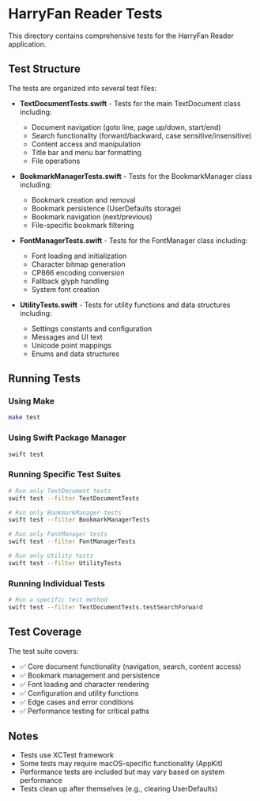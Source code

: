 # HarryFan Reader Tests

This directory contains comprehensive tests for the HarryFan Reader application.

## Test Structure

The tests are organized into several test files:

- **TextDocumentTests.swift** - Tests for the main TextDocument class including:
  - Document navigation (goto line, page up/down, start/end)
  - Search functionality (forward/backward, case sensitive/insensitive)
  - Content access and manipulation
  - Title bar and menu bar formatting
  - File operations

- **BookmarkManagerTests.swift** - Tests for the BookmarkManager class including:
  - Bookmark creation and removal
  - Bookmark persistence (UserDefaults storage)
  - Bookmark navigation (next/previous)
  - File-specific bookmark filtering

- **FontManagerTests.swift** - Tests for the FontManager class including:
  - Font loading and initialization
  - Character bitmap generation
  - CP866 encoding conversion
  - Fallback glyph handling
  - System font creation

- **UtilityTests.swift** - Tests for utility functions and data structures including:
  - Settings constants and configuration
  - Messages and UI text
  - Unicode point mappings
  - Enums and data structures

## Running Tests

### Using Make
```bash
make test
```

### Using Swift Package Manager
```bash
swift test
```

### Running Specific Test Suites
```bash
# Run only TextDocument tests
swift test --filter TextDocumentTests

# Run only BookmarkManager tests  
swift test --filter BookmarkManagerTests

# Run only FontManager tests
swift test --filter FontManagerTests

# Run only Utility tests
swift test --filter UtilityTests
```

### Running Individual Tests
```bash
# Run a specific test method
swift test --filter TextDocumentTests.testSearchForward
```

## Test Coverage

The test suite covers:

- ✅ Core document functionality (navigation, search, content access)
- ✅ Bookmark management and persistence
- ✅ Font loading and character rendering
- ✅ Configuration and utility functions
- ✅ Edge cases and error conditions
- ✅ Performance testing for critical paths

## Notes

- Tests use XCTest framework
- Some tests may require macOS-specific functionality (AppKit)
- Performance tests are included but may vary based on system performance
- Tests clean up after themselves (e.g., clearing UserDefaults)
